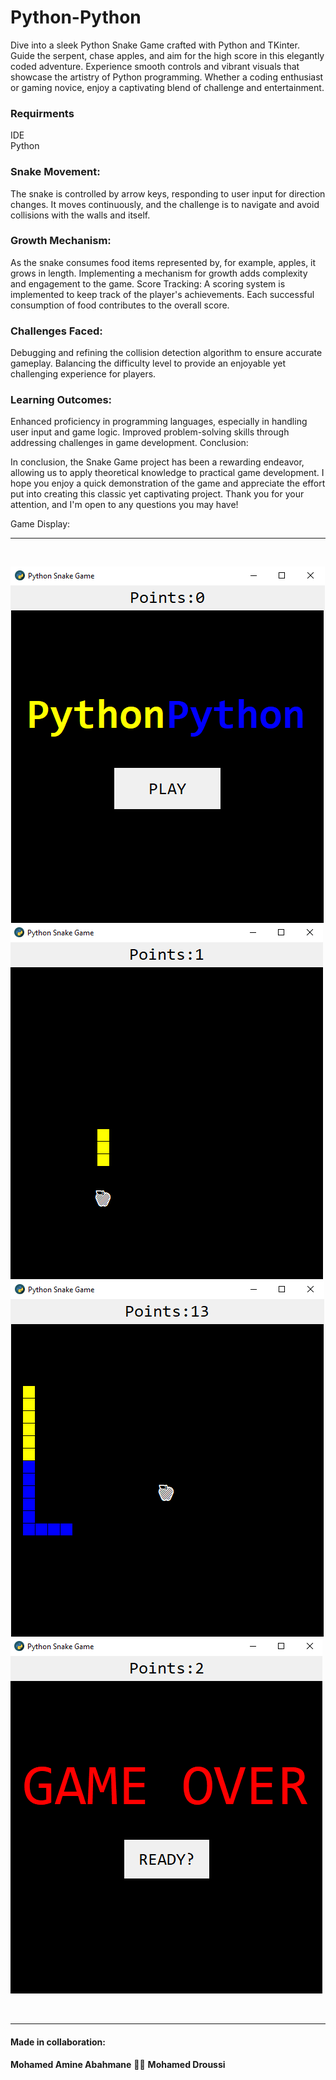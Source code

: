 # Python-Python

Dive into a sleek Python Snake Game crafted with Python and TKinter. Guide the serpent, chase apples, and aim for the high score in this elegantly coded adventure. Experience smooth controls and vibrant visuals that showcase the artistry of Python programming. Whether a coding enthusiast or gaming novice, enjoy a captivating blend of challenge and entertainment.

### Requirments
IDE
<br>
Python

### Snake Movement:

The snake is controlled by arrow keys, responding to user input for direction changes.
It moves continuously, and the challenge is to navigate and avoid collisions with the walls and itself.

### Growth Mechanism:

As the snake consumes food items represented by, for example, apples, it grows in length.
Implementing a mechanism for growth adds complexity and engagement to the game.
Score Tracking:
A scoring system is implemented to keep track of the player's achievements.
Each successful consumption of food contributes to the overall score.

### Challenges Faced:

Debugging and refining the collision detection algorithm to ensure accurate gameplay.
Balancing the difficulty level to provide an enjoyable yet challenging experience for players.

### Learning Outcomes:

Enhanced proficiency in programming languages, especially in handling user input and game logic.
Improved problem-solving skills through addressing challenges in game development.
Conclusion:

In conclusion, the Snake Game project has been a rewarding endeavor, allowing us to apply theoretical knowledge to practical game development.
I hope you enjoy a quick demonstration of the game and appreciate the effort put into creating this classic yet captivating project.
Thank you for your attention, and I'm open to any questions you may have!

Game Display:
<hr>
<br>

![img](https://github.com/MA-Abahmane/Python-Python/blob/main/assets/start.png)
![img](https://github.com/MA-Abahmane/Python-Python/blob/main/assets/ingame1.png)
![img](https://github.com/MA-Abahmane/Python-Python/blob/main/assets/ingame2.png)
![img](https://github.com/MA-Abahmane/Python-Python/blob/main/assets/end.png)

<br>
<hr>

#### Made in collaboration:
**Mohamed Amine Abahmane** 🤝🏼 **Mohamed Droussi**
